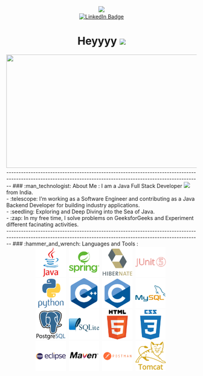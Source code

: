 <!--<div id="header" align="center">
  <img src="https://media.giphy.com/media/M9gbBd9nbDrOTu1Mqx/giphy.gif" width="100"/>
</div> -->
<div id="header" align="center">
  <img src="https://media.giphy.com/media/v1.Y2lkPTc5MGI3NjExMTlxdmZsdmRnNTdxbGE5eGxiaHZqb21lenkzZTUxajJocXEwcGVocyZlcD12MV9pbnRlcm5hbF9naWZfYnlfaWQmY3Q9Zw/bGgsc5mWoryfgKBx1u/giphy.gif" width="100"/>
</div>

<div id="badges" align="center">
  <a href="https://www.linkedin.com/in/pratik-narkhede-200421209/">
  <img src="https://img.shields.io/badge/LinkedIn-blue?style=for-the-badge&logo=linkedin&logoColor=white" alt="LinkedIn Badge"/>
  </a>
</div>
<h1 align="center">
  Heyyyy
  <img src="https://media.giphy.com/media/hvRJCLFzcasrR4ia7z/giphy.gif" width="30px"/>
</h1>
<div align="center">
  <img src="https://media.giphy.com/media/dWesBcTLavkZuG35MI/giphy.gif" width="600" height="300"/>
</div>
--------------------------------------------------------------------------------------------------------------------------------------------------------------
### :man_technologist: About Me :
I am a Java Full Stack Developer <img src="https://media.giphy.com/media/WUlplcMpOCEmTGBtBW/giphy.gif" width="30"> from India.
<br>
- :telescope: I’m working as a Software Engineer and contributing as a Java Backend Developer for building industry applications.
<br>
- :seedling: Exploring and Deep Diving into the Sea of Java.
<br>
- :zap: In my free time, I solve problems on GeeksforGeeks and Experiment different facinating activities.
<br>
--------------------------------------------------------------------------------------------------------------------------------------------------------------
### :hammer_and_wrench: Languages and Tools :
<div style="background-color: FFFFFF;" align="center">
  <img src="https://github.com/devicons/devicon/blob/master/icons/java/java-original-wordmark.svg" title="Java" alt="Java" width="80" height="80"/>&nbsp;
  <img src="https://github.com/devicons/devicon/blob/master/icons/spring/spring-original-wordmark.svg" title="Spring" alt="Spring" width="80" height="80"/>&nbsp;
  <img src="https://github.com/devicons/devicon/blob/master/icons/hibernate/hibernate-original-wordmark.svg" title="hibernate"  alt="hibernate" width="80" height="80"/>&nbsp;
  <img src="https://github.com/devicons/devicon/blob/master/icons/junit/junit-line-wordmark.svg" title="junit"  alt="junit" width="80" height="80"/>&nbsp;
   <br>
  <img src="https://github.com/devicons/devicon/blob/master/icons/python/python-original-wordmark.svg" title="python"  alt="python" width="80" height="80"/>&nbsp;
  <img src="https://github.com/devicons/devicon/blob/master/icons/cplusplus/cplusplus-original.svg" title="cpp"  alt="cpp" width="80" height="80"/>&nbsp;
  <img src="https://github.com/devicons/devicon/blob/master/icons/c/c-original.svg" title="c"  alt="c" width="80" height="80"/>&nbsp;
  <img src="https://github.com/devicons/devicon/blob/master/icons/mysql/mysql-original-wordmark.svg" title="MySQL"  alt="MySQL" width="80" height="80"/>&nbsp;
  <br>
  <img src="https://github.com/devicons/devicon/blob/master/icons/postgresql/postgresql-original-wordmark.svg" title="postgresql"  alt="postgresql" width="80" height="80"/>&nbsp;
  <img src="https://github.com/devicons/devicon/blob/master/icons/sqlite/sqlite-original-wordmark.svg" title="sqlite"  alt="sqlite" width="80" height="80"/>&nbsp;
  <img src="https://github.com/devicons/devicon/blob/master/icons/html5/html5-original-wordmark.svg" title="HTML5" alt="HTML" width="80" height="80"/>&nbsp;
  <img src="https://github.com/devicons/devicon/blob/master/icons/css3/css3-plain-wordmark.svg"  title="CSS3" alt="CSS" width="80" height="80"/>&nbsp;
  <br>
  <img src="https://github.com/devicons/devicon/blob/master/icons/eclipse/eclipse-original-wordmark.svg" title="eclipse"  alt="eclipse" width="80" height="80"/>&nbsp; 
  <img src="https://github.com/devicons/devicon/blob/master/icons/maven/maven-original-wordmark.svg" title="maven"  alt="maven" width="80" height="80"/>&nbsp;
  <img src="https://github.com/devicons/devicon/blob/master/icons/postman/postman-original-wordmark.svg" title="postman"  alt="postman" width="80" height="80"/>&nbsp;
  <img src="https://github.com/devicons/devicon/blob/master/icons/tomcat/tomcat-line-wordmark.svg" title="tomcat"  alt="tomcat" width="80" height="80"/>&nbsp;
</div>
